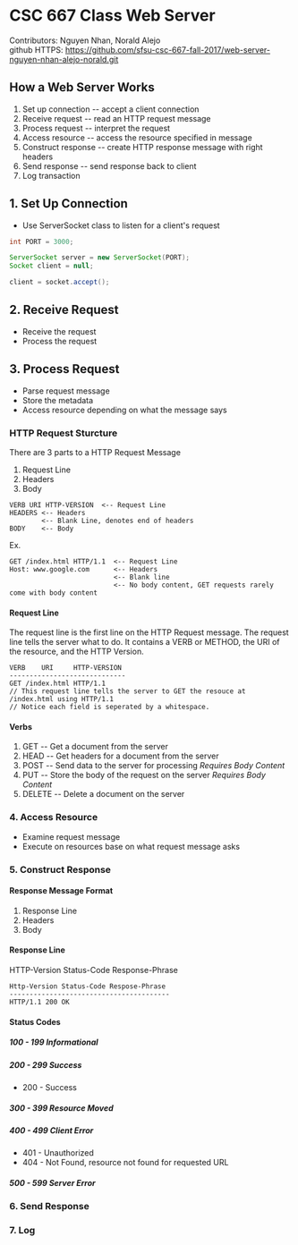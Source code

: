 # CSC 667 Class Web Server

Contributors: Nguyen Nhan, Norald Alejo  
github HTTPS: https://github.com/sfsu-csc-667-fall-2017/web-server-nguyen-nhan-alejo-norald.git

## How a Web Server Works

1. Set up connection -- accept a client connection
2. Receive request -- read an HTTP request message
3. Process request -- interpret the request
4. Access resource  -- access the resource specified in message
5. Construct response -- create HTTP response message with right headers
6. Send response  -- send response back to client
7. Log transaction 

## 1. Set Up Connection

  * Use ServerSocket class to listen for a client's request

```java
int PORT = 3000;

ServerSocket server = new ServerSocket(PORT);
Socket client = null;

client = socket.accept();
```

## 2. Receive Request

  * Receive the request
  * Process the request

## 3. Process Request

  * Parse request message
  * Store the metadata
  * Access resource depending on what the message says
  
### HTTP Request Sturcture
There are 3 parts to a HTTP Request Message

1. Request Line
2. Headers
3. Body

```
VERB URI HTTP-VERSION  <-- Request Line
HEADERS <-- Headers
        <-- Blank Line, denotes end of headers
BODY    <-- Body
```
Ex.
```
GET /index.html HTTP/1.1  <-- Request Line
Host: www.google.com      <-- Headers
                          <-- Blank line
                          <-- No body content, GET requests rarely come with body content
```
#### Request Line

The request line is the first line on the HTTP Request message.
The request line tells the server what to do.
It contains a VERB or METHOD, the URI of the resource, and the HTTP Version.

```
VERB    URI     HTTP-VERSION
-----------------------------   
GET /index.html HTTP/1.1
// This request line tells the server to GET the resouce at /index.html using HTTP/1.1
// Notice each field is seperated by a whitespace.
```

#### Verbs
1. GET -- Get a document from the server
2. HEAD -- Get headers for a document from the server
3. POST -- Send data to the server for processing *Requires Body Content*
4. PUT  -- Store the body of the request on the server *Requires Body Content*
5. DELETE  -- Delete a document on the server

### 4. Access Resource

  * Examine request message
  * Execute on resources base on what request message asks

### 5. Construct Response

#### Response Message Format
1. Response Line
2. Headers
3. Body

#### Response Line
HTTP-Version Status-Code Response-Phrase
```
Http-Version Status-Code Respose-Phrase
----------------------------------------
HTTP/1.1 200 OK
```

#### Status Codes
##### 100 - 199 Informational
##### 200 - 299 Success
* 200 - Success
##### 300 - 399 Resource Moved
##### 400 - 499 Client Error
* 401 - Unauthorized
* 404 - Not Found, resource not found for requested URL
##### 500 - 599 Server Error

### 6. Send Response
### 7. Log
